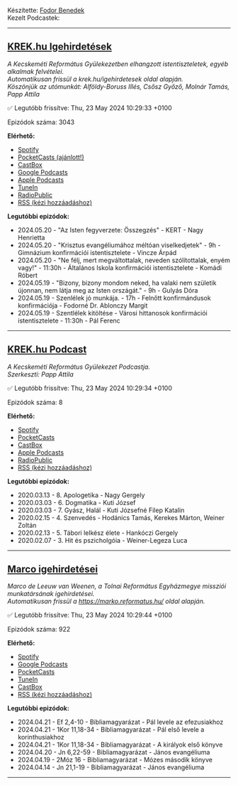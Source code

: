

Készítette: [Fodor Benedek](https://github.com/redyau)\
Kezelt Podcastek:

---
## [KREK.hu Igehirdetések](https://krek.hu)
_A Kecskeméti Református Gyülekezetben elhangzott istentiszteletek, egyéb alkalmak felvételei.\
Automatikusan frissül a krek.hu/igehirdetesek oldal alapján.\
Köszönjük az utómunkát: Alföldy-Boruss Illés, Csősz Győző, Molnár Tamás, Papp Attila_

✅ Legutóbb frissítve: Thu, 23 May 2024 10:29:33 +0100

Epizódok száma: 3043

**Elérhető:**
 - [Spotify](https://open.spotify.com/show/6xtPzwRylDoUcGQtX92ZBT)
 - [PocketCasts (ajánlott!)](https://pca.st/j7pxwtz3)
 - [CastBox](https://castbox.fm/channel/KREK.hu-Igehirdetések-id4762991)
 - [Google Podcasts](https://podcasts.google.com/feed/aHR0cHM6Ly9yZWZvcm1hdHVzLmdpdGh1Yi5pby9zY3JhcGVjYXN0L2tyZWsucnNz)
 - [Apple Podcasts](https://podcasts.apple.com/us/podcast/krek-hu-igehirdetések/id1606886562)
 - [TuneIn](https://tunein.com/podcasts/Religion--Spirituality-Podcasts/KREKhu-Igehirdetesek-p1611771/)
 - [RadioPublic](https://radiopublic.com/krekhu-igehirdetsek-6V4z9M)
 - [RSS (kézi hozzáadáshoz)](https://reflabs.hu/scrapecast/krek.rss)

**Legutóbbi epizódok:**
 - 2024.05.20 - "Az Isten fegyverzete: Összegzés" - KERT - Nagy Henrietta
 - 2024.05.20 - "Krisztus evangéliumához méltóan viselkedjetek" - 9h - Gimnázium konfirmációi istentisztelete - Vincze Árpád
 - 2024.05.20 - "Ne félj, mert megváltottalak, neveden szólítottalak, enyém vagy!" - 11:30h - Általános Iskola konfirmációi istentisztelete - Komádi Róbert
 - 2024.05.19 - "Bizony, bizony mondom neked, ha valaki nem születik újonnan, nem látja meg az Isten országát." - 9h - Gulyás Dóra
 - 2024.05.19 - Szenlélek jó munkája. - 17h - Felnőtt konfirmándusok konfirmációja - Fodorné Dr. Ablonczy Margit
 - 2024.05.19 - Szentlélek kitöltése - Városi hittanosok konfirmációi istentisztelete - 11:30h - Pál Ferenc

---

## [KREK.hu Podcast](https://krek.hu/podcast)
_A Kecskeméti Református Gyülekezet Podcastja. \
Szerkeszti: Papp Attila_

✅ Legutóbb frissítve: Thu, 23 May 2024 10:29:34 +0100

Epizódok száma: 8

**Elérhető:**
 - [Spotify](https://open.spotify.com/show/6LA5xcckdjpSbougqHGsFb)
 - [PocketCasts](https://pca.st/f932spzv)
 - [CastBox](https://castbox.fm/channel/id4772853)
 - [Apple Podcasts](https://podcasts.apple.com/us/podcast/krek-hu-podcast/id1607891600)
 - [RadioPublic](https://radiopublic.com/krekhu-podcast-WdmlkL)
 - [RSS (kézi hozzáadáshoz)](https://reflabs.hu/scrapecast/krekPodcast.rss)

**Legutóbbi epizódok:**
 - 2020.03.13 - 8. Apologetika - Nagy Gergely
 - 2020.03.03 - 6. Dogmatika - Kuti József
 - 2020.03.03 - 7. Gyász, Halál - Kuti Józsefné Filep Katalin
 - 2020.02.15 - 4. Szenvedés - Hodánics Tamás, Kerekes Márton, Weiner Zoltán
 - 2020.02.13 - 5. Tábori lelkész élete - Hankóczi Gergely
 - 2020.02.07 - 3. Hit és pszicholgóia - Weiner-Legeza Luca

---

## [Marco igehirdetései](https://marko.reformatus.hu/)
_Marco de Leeuw van Weenen, a Tolnai Református Egyházmegye missziói munkatársának igehirdetései.\
Automatikusan frissül a https://marko.reformatus.hu/ oldal alapján._

✅ Legutóbb frissítve: Thu, 23 May 2024 10:29:44 +0100

Epizódok száma: 922

**Elérhető:**
 - [Spotify](https://open.spotify.com/show/7ETtVJt3N9QxHxVNo60C9J)
 - [Google Podcasts](https://podcasts.google.com/feed/aHR0cHM6Ly9yZWZvcm1hdHVzLmdpdGh1Yi5pby9zY3JhcGVjYXN0L21hcmNvLnJzcw)
 - [PocketCasts](https://pca.st/14nmdojx)
 - [TuneIn](https://tunein.com/podcasts/Religion--Spirituality-Podcas/Marco-igehirdetesei-p1785905/)
 - [CastBox](https://castbox.fm/ch/5087121)
 - [RSS (kézi hozzáadáshoz)](https://reflabs.hu/scrapecast/marco.rss)

**Legutóbbi epizódok:**
 - 2024.04.21 - Ef 2,4-10 - Bibliamagyarázat - Pál levele az efezusiakhoz
 - 2024.04.21 - 1Kor 11,18-34 - Bibliamagyarázat - Pál első levele a korinthusiakhoz
 - 2024.04.21 - 1Kor 11,18-34 - Bibliamagyarázat - A királyok első könyve
 - 2024.04.20 - Jn 6,22-59 - Bibliamagyarázat - János evangéliuma
 - 2024.04.19 - 2Móz 16 - Bibliamagyarázat - Mózes második könyve
 - 2024.04.14 - Jn 21,1-19 - Bibliamagyarázat - János evangéliuma

---

